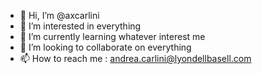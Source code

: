 - 👋 Hi, I’m @axcarlini
- 👀 I’m interested in everything
- 🌱 I’m currently learning whatever interest me
- 💞️ I’m looking to collaborate on everything
- 📫 How to reach me : andrea.carlini@lyondellbasell.com

<!---
axcarlini/axcarlini is a ✨ special ✨ repository because its `README.md` (this file) appears on your GitHub profile.
You can click the Preview link to take a look at your changes.
--->
